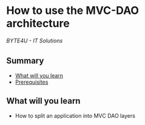 # How to use the MVC-DAO architecture
###### BYTE4U - IT Solutions

## Summary
- [What will you learn](#What-will-you-learn)
- [Prerequisites](#Prerequisites)

## What will you learn
- How to split an application into MVC DAO layers      
